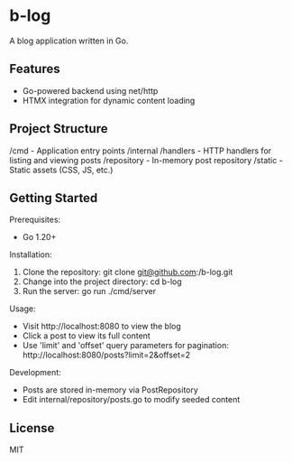 b-log
=====

A blog application written in Go.  

Features
--------
- Go-powered backend using net/http
- HTMX integration for dynamic content loading

Project Structure
-----------------
/cmd           - Application entry points
/internal
  /handlers    - HTTP handlers for listing and viewing posts
  /repository  - In-memory post repository
/static        - Static assets (CSS, JS, etc.)

Getting Started
---------------
Prerequisites:
- Go 1.20+

Installation:
1. Clone the repository:
   git clone git@github.com:<your-username>/b-log.git
2. Change into the project directory:
   cd b-log
3. Run the server:
   go run ./cmd/server

Usage:
- Visit http://localhost:8080 to view the blog
- Click a post to view its full content
- Use 'limit' and 'offset' query parameters for pagination:
  http://localhost:8080/posts?limit=2&offset=2

Development:
- Posts are stored in-memory via PostRepository
- Edit internal/repository/posts.go to modify seeded content


License
-------
MIT
